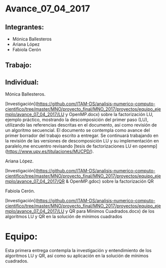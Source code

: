 # Avance_07_04_2017

## Integrantes: 
* Mónica Ballesteros 
* Ariana López 
* Fabiola Cerón


## Trabajo:

## Individual: 

Mónica Ballesteros. 

[Investigación](https://github.com/ITAM-DS/analisis-numerico-computo-cientifico/tree/master/MNO/proyecto_final/MNO_2017/proyectos/equipo_ejemplo/avance_07_04_2017/LU y OpenMP.docx) sobre la factorización LU, ejemplo práctico, mostrando la descomposición del primer paso (LU), utilizando las referencias descritas en el documento, así como revisión de un algoritmo secuencial. El documento se contempla como avance del primer borrador del trabajo escrito a entregar. Se continuará trabajando en la revisión de las versiones de descomposición LU y su implementación en paralelo,me encuentro revisando [tesis de factorizaciones LU en openmp] (https://www.upv.es/titulaciones/MUCPD/).

Ariana López. 

[Investigación](https://github.com/ITAM-DS/analisis-numerico-computo-cientifico/tree/master/MNO/proyecto_final/MNO_2017/proyectos/equipo_ejemplo/avance_07_04_2017/QR & OpenMP.gdoc) sobre la factorización QR

Fabiola Cerón. 

[Investigación](https://github.com/ITAM-DS/analisis-numerico-computo-cientifico/tree/master/MNO/proyecto_final/MNO_2017/proyectos/equipo_ejemplo/avance_07_04_2017/LU y QR para Mínimos Cuadrados.docx) de los algoritmos LU y QR en la solución de  mínimos cuadrados


# Equipo:

Esta primera entrega contempla la investigación y entendimiento de los algoritmos LU y QR, así como su aplicación en la solución de mínimos cuadrados.
